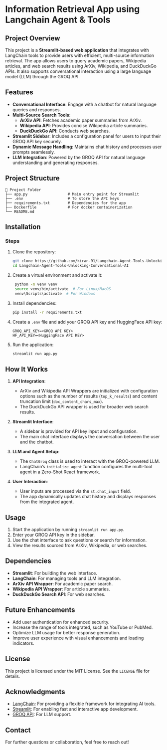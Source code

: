 # Information Retrieval App using Langchain Agent & Tools

## Project Overview
This project is a **Streamlit-based web application** that integrates with LangChain tools to provide users with efficient, multi-source information retrieval. The app allows users to query academic papers, Wikipedia articles, and web search results using ArXiv, Wikipedia, and DuckDuckGo APIs. It also supports conversational interaction using a large language model (LLM) through the GROQ API.

## Features

- **Conversational Interface**: Engage with a chatbot for natural language queries and responses.
- **Multi-Source Search Tools**:
  - **ArXiv API**: Fetches academic paper summaries from ArXiv.
  - **Wikipedia API**: Provides concise Wikipedia article summaries.
  - **DuckDuckGo API**: Conducts web searches.
- **Streamlit Sidebar**: Includes a configuration panel for users to input their GROQ API key securely.
- **Dynamic Message Handling**: Maintains chat history and processes user prompts seamlessly.
- **LLM Integration**: Powered by the GROQ API for natural language understanding and generating responses.


## Project Structure

```
📁 Project Folder
├── app.py                  # Main entry point for Streamlit
├── .env                    # To store the API keys
├── requirements.txt        # Dependencies for the app
├── Dockerfile              # For docker containerization
└── README.md
```


## Installation

### Steps

1. Clone the repository:
   ```bash
   git clone https://github.com/kiran-91/Langchain-Agent-Tools-Unlocking-Conversational-AI.git
   cd Langchain-Agent-Tools-Unlocking-Conversational-AI
   ```

2. Create a virtual environment and activate it:
   ```bash
    python -m venv venv
    source venv/bin/activate  # For Linux/MacOS
    venv\Scripts\activate  # For Windows
   ```

3. Install dependencies:
   ```bash
   pip install -r requirements.txt
   ```

4. Create a `.env` file and add your GROQ API key and HuggingFace API key:
   ```env
   GROQ_API_KEY=<GROQ API KEY>
   HF_API_KEY=<HuggingFace API KEY>
   ```

5. Run the application:
   ```bash
   streamlit run app.py
   ```

## How It Works

1. **API Integration**:
   - ArXiv and Wikipedia API Wrappers are initialized with configuration options such as the number of results (`top_k_results`) and content truncation limit (`doc_content_chars_max`).
   - The DuckDuckGo API wrapper is used for broader web search results.

2. **Streamlit Interface**:
   - A sidebar is provided for API key input and configuration.
   - The main chat interface displays the conversation between the user and the chatbot.

3. **LLM and Agent Setup**:
   - The `ChatGroq` class is used to interact with the GROQ-powered LLM.
   - LangChain’s `initialize_agent` function configures the multi-tool agent in a Zero-Shot React framework.

4. **User Interaction**:
   - User inputs are processed via the `st.chat_input` field.
   - The app dynamically updates chat history and displays responses from the integrated agent.



## Usage

1. Start the application by running `streamlit run app.py`.
2. Enter your GROQ API key in the sidebar.
3. Use the chat interface to ask questions or search for information.
4. View the results sourced from ArXiv, Wikipedia, or web searches.

## Dependencies

- **Streamlit**: For building the web interface.
- **LangChain**: For managing tools and LLM integration.
- **ArXiv API Wrapper**: For academic paper search.
- **Wikipedia API Wrapper**: For article summaries.
- **DuckDuckGo Search API**: For web searches.

## Future Enhancements

- Add user authentication for enhanced security.
- Increase the range of tools integrated, such as YouTube or PubMed.
- Optimize LLM usage for better response generation.
- Improve user experience with visual enhancements and loading indicators.

## License

This project is licensed under the MIT License. See the `LICENSE` file for details.

## Acknowledgments

- [LangChain](https://www.langchain.com/): For providing a flexible framework for integrating AI tools.
- [Streamlit](https://streamlit.io/): For enabling fast and interactive app development.
- [GROQ API](https://www.groq.com/): For LLM support.

## Contact

For further questions or collaboration, feel free to reach out!

